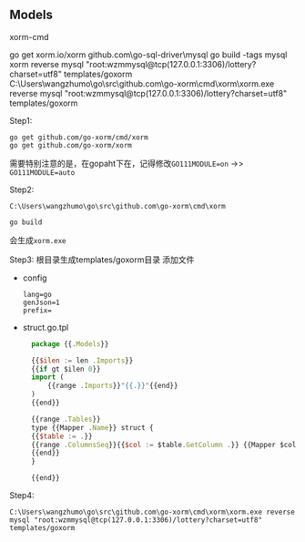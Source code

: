 ## Models
xorm-cmd

go get xorm.io/xorm
github.com\go-sql-driver\mysql
go build -tags mysql
xorm reverse mysql "root:wzmmysql@tcp(127.0.0.1:3306)/lottery?charset=utf8" templates/goxorm
C:\Users\wangzhumo\go\src\github.com\go-xorm\cmd\xorm\xorm.exe reverse mysql "root:wzmmysql@tcp(127.0.0.1:3306)/lottery?charset=utf8" templates/goxorm


Step1:
```shell
go get github.com/go-xorm/cmd/xorm
go get github.com/go-xorm/xorm
```
需要特别注意的是，在gopaht下在，记得修改`GO111MODULE=on` ->> `GO111MODULE=auto`



Step2:
```shell
C:\Users\wangzhumo\go\src\github.com\go-xorm\cmd\xorm

go build
```
会生成`xorm.exe`

Step3:
根目录生成templates/goxorm目录
添加文件
- config
  ```text
  lang=go
  genJson=1
  prefix=
  ```

- struct.go.tpl
  ```js
    package {{.Models}}

    {{$ilen := len .Imports}}
    {{if gt $ilen 0}}
    import (
        {{range .Imports}}"{{.}}"{{end}}
    )
    {{end}}

    {{range .Tables}}
    type {{Mapper .Name}} struct {
    {{$table := .}}
    {{range .ColumnsSeq}}{{$col := $table.GetColumn .}} {{Mapper $col.Name}}	{{Type $col}} {{Tag $table $col}}
    {{end}}
    }

    {{end}}

  ```

Step4:
```shell
C:\Users\wangzhumo\go\src\github.com\go-xorm\cmd\xorm\xorm.exe reverse mysql "root:wzmmysql@tcp(127.0.0.1:3306)/lottery?charset=utf8" templates/goxorm
```